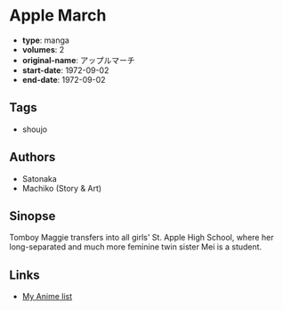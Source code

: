 # Apple March

-   **type**: manga
-   **volumes**: 2
-   **original-name**: アップルマーチ
-   **start-date**: 1972-09-02
-   **end-date**: 1972-09-02

## Tags

-   shoujo

## Authors

-   Satonaka
-   Machiko (Story & Art)

## Sinopse

Tomboy Maggie transfers into all girls' St. Apple High School, where her long-separated and much more feminine twin sister Mei is a student.

## Links

-   [My Anime list](https://myanimelist.net/manga/76035/Apple_March)
